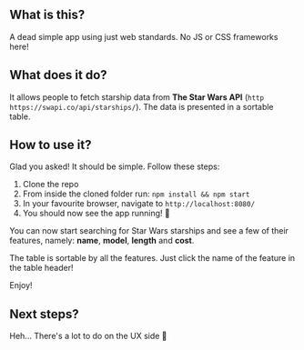 ## What is this?

A dead simple app using just web standards. No JS or CSS frameworks here!

## What does it do?

It allows people to fetch starship data from **The Star Wars API** (`http https://swapi.co/api/starships/`). The data is presented in a sortable table.

## How to use it?

Glad you asked! It should be simple. Follow these steps:

1. Clone the repo
2. From inside the cloned folder run: `npm install && npm start`
3. In your favourite browser, navigate to `http://localhost:8080/`
4. You should now see the app running! 🎊

You can now start searching for Star Wars starships and see a few of their features, namely: **name**, **model**, **length** and **cost**.

The table is sortable by all the features. Just click the name of the feature in the table header!

Enjoy!

## Next steps?

Heh... There's a lot to do on the UX side 😬
